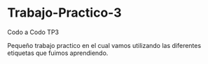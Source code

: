 # Trabajo-Practico-3
Codo a Codo TP3

Pequeño trabajo practico en el cual vamos utilizando las diferentes etiquetas que fuimos aprendiendo.
